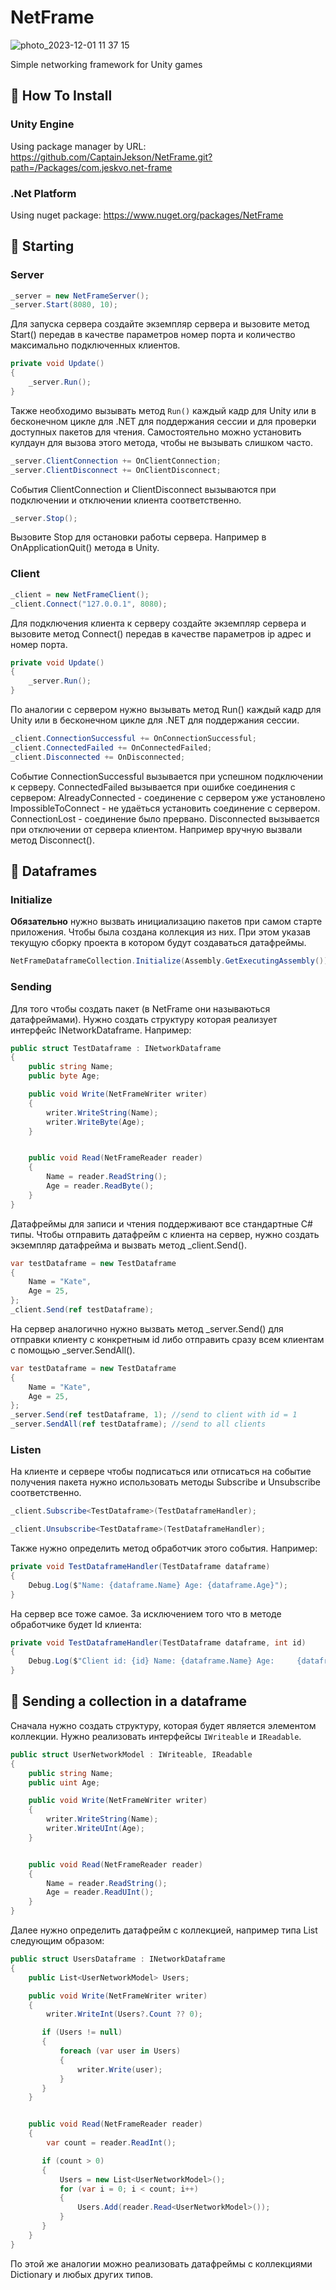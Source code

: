 # NetFrame

![photo_2023-12-01 11 37 15](https://github.com/CaptainJekson/NetFrame/assets/55331074/36860eca-4c0d-47ba-aaca-6c805103ff54)


Simple networking framework for Unity games

## 📖 How To Install

### Unity Engine

Using package manager by URL:
https://github.com/CaptainJekson/NetFrame.git?path=/Packages/com.jeskvo.net-frame

### .Net Platform

Using nuget package:
https://www.nuget.org/packages/NetFrame

## 📖 Starting

### Server

```c#
_server = new NetFrameServer();
_server.Start(8080, 10);
```
Для запуска сервера создайте экземпляр сервера и вызовите метод Start()
передав в качестве параметров номер порта и количество максимально
подключенных клиентов.

```c#
private void Update()
{
    _server.Run();
}
```

Также необходимо вызывать метод `Run()` каждый кадр для Unity или в
бесконечном цикле для .NET для поддержания сессии и для проверки
доступных пакетов для чтения. Самостоятельно можно установить кулдаун
для вызова этого метода, чтобы не вызывать слишком часто.

```c#
_server.ClientConnection += OnClientConnection;
_server.ClientDisconnect += OnClientDisconnect;
```
События ClientConnection и ClientDisconnect вызываются при подключении
и отключении клиента соответственно.

```c#
_server.Stop();
```
Вызовите Stop для остановки работы сервера. Например в OnApplicationQuit()
метода в Unity.

### Client

```c#
_client = new NetFrameClient();
_client.Connect("127.0.0.1", 8080);
```
Для подключения клиента к серверу создайте экземпляр сервера и
вызовите метод Connect() передав в качестве параметров ip адрес и
номер порта.

```c#
private void Update()
{
    _server.Run();
}
```
По аналогии с сервером нужно вызывать метод Run() каждый
кадр для Unity или в бесконечном цикле для .NET для поддержания сессии.

```c#
_client.ConnectionSuccessful += OnConnectionSuccessful;
_client.ConnectedFailed += OnConnectedFailed;
_client.Disconnected += OnDisconnected;
```

Событие ConnectionSuccessful вызывается при успешном подключении к серверу. ConnectedFailed вызывается при ошибке соединения с сервером:
AlreadyConnected - соединение с сервером уже установлено
ImpossibleToConnect - не удаёться установить соединение с сервером.
ConnectionLost - соединение было прервано.
Disconnected вызывается при отключении от сервера клиентом. Например вручную вызвали метод Disconnect().

## 📖 Dataframes

### Initialize

**Обязательно** нужно вызвать инициализацию пакетов при самом старте
приложения. Чтобы была создана коллекция из них. При этом указав текущую сборку проекта в котором будут
создаваться датафреймы.

```c#
NetFrameDataframeCollection.Initialize(Assembly.GetExecutingAssembly());
```
### Sending

Для того чтобы создать пакет (в NetFrame они называються датафреймами). Нужно создать структуру которая реализует интерфейс INetworkDataframe.
Например:

```c#
public struct TestDataframe : INetworkDataframe
{
    public string Name;
    public byte Age;

    public void Write(NetFrameWriter writer)
    {
        writer.WriteString(Name);
        writer.WriteByte(Age);
    }


    public void Read(NetFrameReader reader)
    {
        Name = reader.ReadString();
        Age = reader.ReadByte();
    }
}
```

Датафреймы для записи и чтения поддерживают все стандартные C# типы. Чтобы отправить датафрейм с клиента на сервер, нужно
создать экземпляр датафрейма и вызвать метод _client.Send().

```c#
var testDataframe = new TestDataframe
{
    Name = "Kate",
    Age = 25,
};
_client.Send(ref testDataframe);
```

На сервер аналогично нужно вызвать метод _server.Send()
для отправки клиенту с конкретным id либо отправить сразу всем
клиентам с помощью _server.SendAll().

```c#
var testDataframe = new TestDataframe
{
    Name = "Kate",
    Age = 25,
};
_server.Send(ref testDataframe, 1); //send to client with id = 1
_server.SendAll(ref testDataframe); //send to all clients
```

### Listen

На клиенте и сервере чтобы подписаться или отписаться на событие получения пакета нужно
использовать методы Subscribe и Unsubscribe соответственно.

```c#
_client.Subscribe<TestDataframe>(TestDataframeHandler);

_client.Unsubscribe<TestDataframe>(TestDataframeHandler);
```

Также нужно определить метод обработчик этого события. Например:
```c#
private void TestDataframeHandler(TestDataframe dataframe)
{
    Debug.Log($"Name: {dataframe.Name} Age: {dataframe.Age}");
}
```

На сервер все тоже самое. За исключением того
что в методе обработчике будет Id клиента:

```c#
private void TestDataframeHandler(TestDataframe dataframe, int id)
{
    Debug.Log($"Client id: {id} Name: {dataframe.Name} Age:     {dataframe.Age}");
}
```

## 📖 Sending a collection in a dataframe

Сначала нужно создать структуру, которая будет является
элементом коллекции. Нужно реализовать интерфейсы `IWriteable` и `IReadable`.

```c#
public struct UserNetworkModel : IWriteable, IReadable
{
    public string Name;
    public uint Age;

    public void Write(NetFrameWriter writer)
    {
        writer.WriteString(Name);
        writer.WriteUInt(Age);
    }


    public void Read(NetFrameReader reader)
    {
        Name = reader.ReadString();
        Age = reader.ReadUInt();
    }
}
```

Далее нужно определить датафрейм с коллекцией, например типа List
следующим образом:
```c#
public struct UsersDataframe : INetworkDataframe
{
    public List<UserNetworkModel> Users;

    public void Write(NetFrameWriter writer)
    {
        writer.WriteInt(Users?.Count ?? 0);

       if (Users != null)
       {
           foreach (var user in Users)
           {
               writer.Write(user);
           }
       }
    }


    public void Read(NetFrameReader reader)
    {
        var count = reader.ReadInt();

       if (count > 0)
       {
           Users = new List<UserNetworkModel>();
           for (var i = 0; i < count; i++)
           {
               Users.Add(reader.Read<UserNetworkModel>());
           }
       }
    }
}
```

По этой же аналогии можно реализовать датафреймы
с коллекциями Dictionary и любых других типов.
